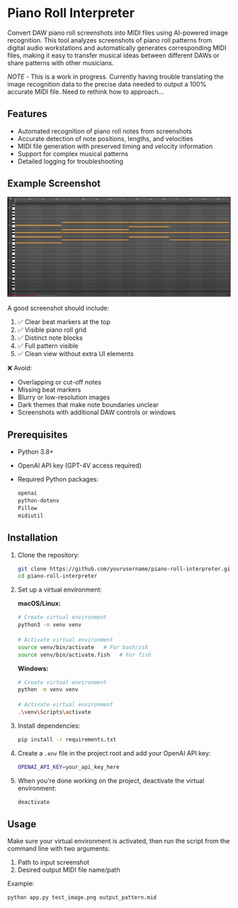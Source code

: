 # Piano Roll Interpreter

Convert DAW piano roll screenshots into MIDI files using AI-powered image recognition. This tool analyzes screenshots of piano roll patterns from digital audio workstations and automatically generates corresponding MIDI files, making it easy to transfer musical ideas between different DAWs or share patterns with other musicians.

*NOTE* - This is a work in progress. Currently having trouble translating the image recognition data to the precise data needed to output a 100% accurate MIDI file. Need to rethink how to approach...

## Features

- Automated recognition of piano roll notes from screenshots
- Accurate detection of note positions, lengths, and velocities
- MIDI file generation with preserved timing and velocity information
- Support for complex musical patterns
- Detailed logging for troubleshooting

## Example Screenshot

![Example Piano Roll Screenshot](docs/example_screenshot.png)

A good screenshot should include:

1. ✅ Clear beat markers at the top
2. ✅ Visible piano roll grid
3. ✅ Distinct note blocks
4. ✅ Full pattern visible
5. ✅ Clean view without extra UI elements

❌ Avoid:

- Overlapping or cut-off notes
- Missing beat markers
- Blurry or low-resolution images
- Dark themes that make note boundaries unclear
- Screenshots with additional DAW controls or windows

## Prerequisites

- Python 3.8+
- OpenAI API key (GPT-4V access required)
- Required Python packages:

  ```bash
  openai
  python-dotenv
  Pillow
  midiutil
  ```

## Installation

1. Clone the repository:

   ```bash
   git clone https://github.com/yourusername/piano-roll-interpreter.git
   cd piano-roll-interpreter
   ```

2. Set up a virtual environment:

   **macOS/Linux:**

   ```bash
   # Create virtual environment
   python3 -m venv venv

   # Activate virtual environment
   source venv/bin/activate   # For bash/zsh
   source venv/bin/activate.fish   # For fish
   ```

   **Windows:**

   ```bash
   # Create virtual environment
   python -m venv venv

   # Activate virtual environment
   .\venv\Scripts\activate
   ```

3. Install dependencies:

   ```bash
   pip install -r requirements.txt
   ```

4. Create a `.env` file in the project root and add your OpenAI API key:

   ```bash
   OPENAI_API_KEY=your_api_key_here
   ```

5. When you're done working on the project, deactivate the virtual environment:

   ```bash
   deactivate
   ```

## Usage

Make sure your virtual environment is activated, then run the script from the command line with two arguments:

1. Path to input screenshot
2. Desired output MIDI file name/path

Example:

```bash
python app.py test_image.png output_pattern.mid
```
